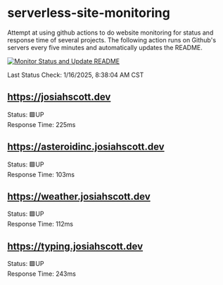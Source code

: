 # serverless-site-monitoring
Attempt at using github actions to do website monitoring for status and response time of several projects. The following action runs on Github's servers every five minutes and automatically updates the README.  

[![Monitor Status and Update README](https://github.com/JosiahSco/serverless-site-monitoring/actions/workflows/monitor.yaml/badge.svg)](https://github.com/JosiahSco/serverless-site-monitoring/actions/workflows/monitor.yaml)

Last Status Check: 1/16/2025, 8:38:04 AM CST

## https://josiahscott.dev
Status: 🟩UP  
Response Time: 225ms

## https://asteroidinc.josiahscott.dev
Status: 🟩UP  
Response Time: 103ms

## https://weather.josiahscott.dev
Status: 🟩UP  
Response Time: 112ms

## https://typing.josiahscott.dev
Status: 🟩UP  
Response Time: 243ms

